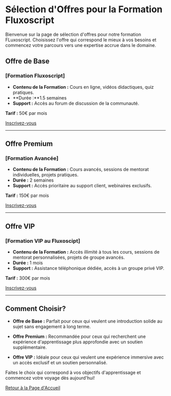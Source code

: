 # Sélection d'Offres pour la Formation Fluxoscript

Bienvenue sur la page de sélection d'offres pour notre formation FLuxoscript. Choisissez l'offre qui correspond le mieux à vos besoins et commencez votre parcours vers une expertise accrue dans le domaine.

## Offre de Base

### [Formation Fluxoscript]

- **Contenu de la Formation :** Cours en ligne, vidéos didactiques, quiz pratiques.
- **Durée :**1.5 semaines
- **Support :** Accès au forum de discussion de la communauté.

**Tarif :** 50€ par mois

[Inscrivez-vous](inscription.md)

---

## Offre Premium

### [Formation Avancée]

- **Contenu de la Formation :** Cours avancés, sessions de mentorat individuelles, projets pratiques.
- **Durée :** 2 semaines
- **Support :** Accès prioritaire au support client, webinaires exclusifs.

**Tarif :** 150€ par mois

[Inscrivez-vous](inscription.md)

---

## Offre VIP

### [Formation VIP au Fluxoscipt]

- **Contenu de la Formation :** Accès illimité à tous les cours, sessions de mentorat personnalisées, projets de groupe avancés.
- **Durée :** 1 mois
- **Support :** Assistance téléphonique dédiée, accès à un groupe privé VIP.

**Tarif :** 300€ par mois

[Inscrivez-vous](inscription.md)

---

## Comment Choisir?

- **Offre de Base :** Parfait pour ceux qui veulent une introduction solide au sujet sans engagement à long terme.

- **Offre Premium :** Recommandée pour ceux qui recherchent une expérience d'apprentissage plus approfondie avec un soutien supplémentaire.

- **Offre VIP :** Idéale pour ceux qui veulent une expérience immersive avec un accès exclusif et un soutien personnalisé.

Faites le choix qui correspond à vos objectifs d'apprentissage et commencez votre voyage dès aujourd'hui!

[Retour à la Page d'Accueil](index.md)
